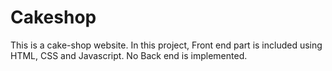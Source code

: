 # Cakeshop

This is a cake-shop website.
In this project, Front end part is included using HTML, CSS and Javascript. 
No Back end is implemented.
